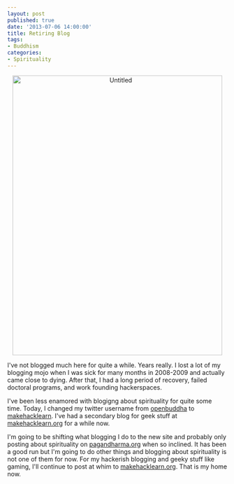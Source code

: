 ```yaml
---
layout: post
published: true
date: '2013-07-06 14:00:00'
title: Retiring Blog
tags: 
- Buddhism
categories:
- Spirituality
---
```

<div style="text-align:center"><a href="http://www.flickr.com/photos/albill/9160998921/" title="Untitled by albill, on Flickr"><img src="http://farm4.staticflickr.com/3719/9160998921_e1854c1ed4_z.jpg" width="480" height="640" alt="Untitled"></a></div>

I've not blogged much here for quite a while. Years really. I lost a lot of my blogging mojo when I was sick for many months in 2008-2009 and actually came close to dying. After that, I had a long period of recovery, failed doctoral programs, and work founding hackerspaces. 

I've been less enamored with blogigng about spirituality for quite some time. Today, I changed my twitter username from [openbuddha](http://www.twitter.com/openbuddha) to [makehacklearn](http://www.twitter.com/makehacklearn). I've had a secondary blog for geek stuff at [makehacklearn.org](http://makehacklearn.org) for a while now. 

I'm going to be shifting what blogging I do to the new site and probably only posting about spirituality on [pagandharma.org](http://pagandharma.org) when so inclined. It has been a good run but I'm going to do other things and blogging about spirituality is not one of them for now. For my hackerish blogging and geeky stuff like gaming, I'll continue to post at whim to [makehacklearn.org](http://makehacklearn.org). That is my home now.